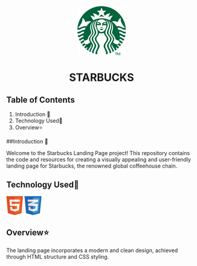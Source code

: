 <div align="center"><img height="130" src="Starbucks.png"/></div>

# <div align="center">STARBUCKS</div>



## Table of Contents

1. Introduction 📌
2. Technology Used🚀
3. Overview⭐
 



##Introduction 📌


Welcome to the Starbucks Landing Page project! This repository contains the code and resources for creating a visually appealing and user-friendly landing page for Starbucks, the renowned global coffeehouse chain.



## Technology Used🚀

<img src="html.png" height="50">
<img src="css.jpeg" height="50">



## Overview⭐


The landing page incorporates a modern and clean design, achieved through HTML structure and CSS styling.




